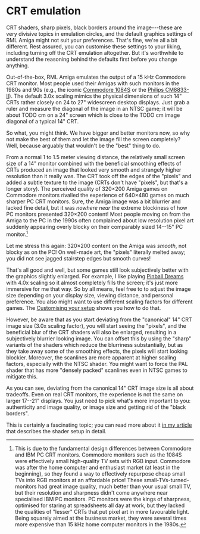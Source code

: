 # CRT emulation

CRT shaders, sharp pixels, black borders around the image---these are very
divisive topics in emulation circles, and the default graphics settings of RML
Amiga might not suit your preferences. That's fine, we're all a bit different.
Rest assured, you can customise these settings to your liking, including
turning off the CRT emulation altogether. But it's worthwhile to understand
the reasoning behind the defaults first before you change anything.

Out-of-the-box, RML Amiga emulates the output of a 15 kHz Commodore CRT
monitor. Most people used their Amigas with such monitors in the 1980s and 90s
(e.g., the iconic [Commodore 1084S]() or the [Philips CM8833-II]()). The
default 3.0x scaling mimics the physical dimensions of such 14" CRTs
rather closely on 24 to 27" widescreen desktop displays. Just grab a ruler and
measure the diagonal of the image in an NTSC game; it will be about TODO cm on
a 24" screen which is close to the TODO cm image diagonal of a typical 14"
CRT.

So what, you might think. We have bigger and better monitors now, so why
not make the best of them and let the image fill the screen completely? Well,
because arguably that wouldn't be the "best" thing to do.

From a normal 1 to 1.5 meter viewing distance, the relatively small screen
size of a 14" monitor combined with the beneficial smoothing effects of CRTs
produced an image that looked very smooth and strangely higher resolution than
it really was. The CRT took off the edges of the "pixels" and added a subtle
texture to the image (CRTs don't have "pixels", but that's a longer story).
The perceived quality of 320&times;200 Amiga games on Commodore monitors
rivalled the experience of 640&times;480 games on much sharper PC CRT
monitors. Sure, the Amiga image was a bit blurrier and lacked fine detail, but
it was _nowhere near_ the extreme blockiness of how PC monitors presented
320&times;200 content! Most people moving on from the Amiga to the PC in the
1990s often complained about low resolution pixel art suddenly appearing
overly blocky on their comparably sized 14--15" PC monitor.[^1]

Let me stress this again: 320&times;200 content on the Amiga was _smooth_, not
blocky as on the PC! On well-made art, the "pixels" literally melted away; you
did not see jagged stairstep edges but smooth curves! 

That's all good and well, but some games still look subjectively better with
the graphics slightly enlarged. For example, I like playing [Pinball Dreams]()
with 4.0x scaling so it almost completely fills the screen; it's just more
immersive for me that way. So by all means, feel free to to adjust the image
size depending on your display size, viewing distance, and personal
preference. You also might want to use different scaling factors for different
games. The [Customising your setup](customising-your-setup.md) shows you how
to do that.

However, be aware that as you start deviating from the "canonical" 14" CRT
image size (3.0x scaling factor), you will start seeing the "pixels", and the
beneficial blur of the CRT shaders will also be enlarged, resulting in a
subjectively blurrier looking image. You can offset this by using the "sharp"
variants of the shaders which reduce the blurriness substantially, but as they
take away some of the smoothing effects, the pixels will start looking
blockier. Moreover, the scanlines are more apparent at higher scaling factors,
especially with the NTSC shader. You might want to force the PAL shader that
has more "densely packed" scanlines even in NTSC games to mitigate this.

As you can see, deviating from the canonical 14" CRT image size is all about
tradeoffs. Even on real CRT monitors, the experience is not the same on larger
17--21" displays. You just need to pick what's more important to you:
authenticity and image quality, or image size and getting rid of the "black
borders".


 This is certainly a fascinating topic; you can read more about it [in my
article](TODO) that describes the shader setup in detail.



[^1]: This is due to the fundamental design differences between Commodore and
    IBM PC CRT monitors. Commodore monitors such as the 1084S were effectively
    small high-quality TV sets with RGB input. Commodore was after the home
    computer and enthusiast market (at least in the beginning), so they found
    a way to effectively repurpose cheap small TVs into RGB monitors at an
    affordable price! These small-TVs-turned-monitors had great image quality,
    much better than your usual small TV, but their resolution and sharpness
    didn't come anywhere near specialised IBM PC monitors. PC monitors were
    the kings of sharpness, optimised for staring at spreadsheets all day at
    work, but they lacked the qualities of "lesser" CRTs that put pixel art in
    more favourable light. Being squarely aimed at the business market, they
    were several times more expensive than 15 kHz home computer monitors in
    the 1980s.

